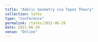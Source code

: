 ```yaml
---
title: "Adelic Geometry via Topos Theory"
collection: talks
type: "Conference"
permalink: /talks/2021-06-29
date: 2021-06-29
venue: "Online"
---
```


